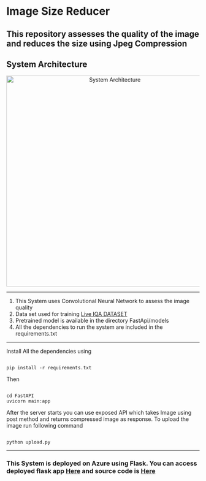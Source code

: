 <h1>Image Size Reducer</h1>

<h2>This repository assesses the quality of the image and reduces the size using Jpeg Compression</h2>
<h2>System Architecture</h2>
<p align="center">
  <img src="https://user-images.githubusercontent.com/54111420/185749898-6cdc882d-eb72-4e89-89f3-26a8679aeb9e.png" width="550" title="System Architecture">
</p>
<hr>
<ol>
  <li>This System uses Convolutional Neural Network to assess the image quality</li>
  <li>Data set used for training <a href="https://live.ece.utexas.edu/research/quality/subjective.htm"> Live IQA DATASET</a></li>
  <li>Pretrained model is available in the directory FastApi/models
  <li>All the dependencies to run the system are included in the requirements.txt</li>
</ol>
<hr>
Install All the dependencies using
<pre><code>
pip install -r requirements.txt 
</code></pre>
Then
<pre><code>
cd FastAPI
uvicorn main:app
</code></pre>
After the server starts you can use exposed API which takes Image using post method and returns compressed image as response.
To upload the image run following command
<pre><code>
python upload.py
</code></pre>
<hr>
<h3>This System is deployed on Azure using Flask. You can access deployed flask app <a href='https://imagesizereducer.azurewebsites.net/'>Here</a> and source code is <a href='https://github.com/VaibhavPatil4240/Image-Size-Reducer-Flask'>Here</a></h3>
